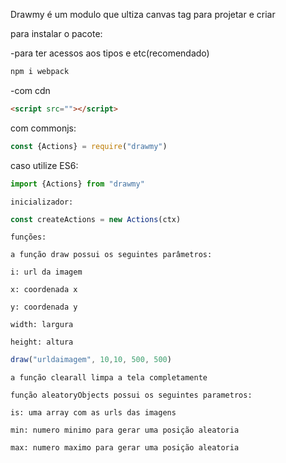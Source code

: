 
Drawmy é um modulo que ultiza canvas tag para projetar e criar

para instalar o pacote:

-para ter acessos aos tipos e etc(recomendado)
```bash
npm i webpack
```
-com cdn
```html
<script src=""></script>
```
com commonjs:
```js
const {Actions} = require("drawmy")
```
caso utilize ES6:
```ts
import {Actions} from "drawmy"
```
``inicializador:``

```js
const createActions = new Actions(ctx)
```

``funções:``

``a função draw possui os seguintes parâmetros:``

``i: url da imagem``

``x: coordenada x``

``y: coordenada y``

``width: largura``

``height: altura``

```js
draw("urldaimagem", 10,10, 500, 500)
```

``a função clearall limpa a tela completamente``

``função aleatoryObjects possui os seguintes parametros:``

``is: uma array com as urls das imagens``

``min: numero minimo para gerar uma posição aleatoria``

``max: numero maximo para gerar uma posição aleatoria``